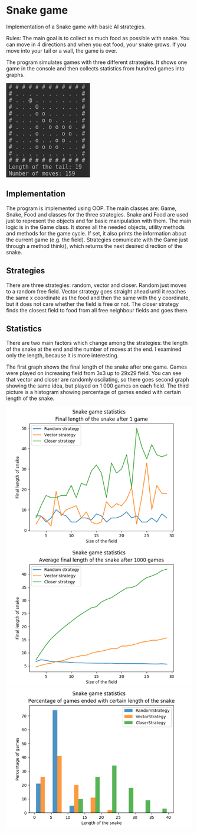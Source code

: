 # Snake game
Implementation of a Snake game with basic AI strategies.

Rules: The main goal is to collect as much food as possible with snake. You can move in 4 directions and when you eat food, your snake grows. If you move into your tail or a wall, the game is over.

The program simulates games with three different strategies. It shows one game in the console and then collects statistics from hundred games into graphs.

![Snake](snake.png)

## Implementation
The program is implemented using OOP. The main classes are: Game, Snake, Food and classes for the three strategies. Snake and Food are used just to represent the objects and for basic manipulation with them. The main logic is in the Game class. It stores all the needed objects, utility methods and methods for the game cycle. If set, it also prints the information about the current game (e.g. the field). Strategies comunicate with the Game just through a method think(), which returns the next desired direction of the snake.

## Strategies
There are three strategies: random, vector and closer. Random just moves to a random free field. Vector strategy goes straight ahead until it reaches the same x coordinate as the food and then the same with the y coordinate, but it does not care whether the field is free or not. The closer strategy finds the closest field to food from all free neighbour fields and goes there.

## Statistics
There are two main factors which change among the strategies: the length of the snake at the end and the number of moves at the end. I examined only the length, because it is more interesting.

The first graph shows the final length of the snake after one game. Games were played on increasing field from 3x3 up to 29x29 field. You can see that vector and closer are randomly oscilating, so there goes second graph showing the same idea, but played on 1 000 games on each field. The third picture is a histogram showing percentage of games ended with certain length of the snake.

![Graph1](increasing_field_1.png)
![Graph2](increasing_field_1000.png)
![Graph3](tail.png)
